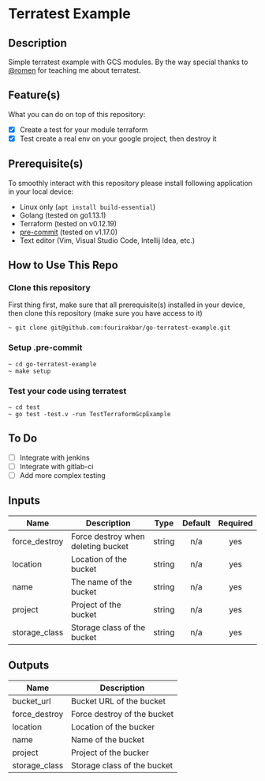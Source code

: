 # Terratest Example

## Description

Simple terratest example with GCS modules. By the way special thanks to [@romen](https://www.linkedin.com/in/rohman/?originalSubdomain=id) for teaching me about terratest.

## Feature(s)

What you can do on top of this repository:

- [x] Create a test for your module terraform
- [x] Test create a real env on your google project, then destroy it

## Prerequisite(s)

To smoothly interact with this repository please install following application in your local device:

- Linux only (`apt install build-essential`)
- Golang (tested on go1.13.1)
- Terraform (tested on v0.12.19)
- [pre-commit](https://pre-commit.com/) (tested on v1.17.0)
- Text editor (Vim, Visual Studio Code, Intellij Idea, etc.)

## How to Use This Repo
### Clone this repository
First thing first, make sure that all prerequisite(s) installed in your device, then clone this repository (make sure you have access to it)
```$bash
~ git clone git@github.com:fourirakbar/go-terratest-example.git
```

### Setup .pre-commit

```$bash
~ cd go-terratest-example
~ make setup
```

### Test your code using terratest
```$bash
~ cd test
~ go test -test.v -run TestTerraformGcpExample
```

## To Do

- [ ] Integrate with jenkins
- [ ] Integrate with gitlab-ci
- [ ] Add more complex testing
<!-- BEGINNING OF PRE-COMMIT-TERRAFORM DOCS HOOK -->
## Inputs

| Name | Description | Type | Default | Required |
|------|-------------|:----:|:-----:|:-----:|
| force\_destroy | Force destroy when deleting bucket | string | n/a | yes |
| location | Location of the bucket | string | n/a | yes |
| name | The name of the bucket | string | n/a | yes |
| project | Project of the bucket | string | n/a | yes |
| storage\_class | Storage class of the bucket | string | n/a | yes |

## Outputs

| Name | Description |
|------|-------------|
| bucket\_url | Bucket URL of the bucket |
| force\_destroy | Force destroy of the bucket |
| location | Location of the bucker |
| name | Name of the bucket |
| project | Project of the bucker |
| storage\_class | Storage class of the bucket |

<!-- END OF PRE-COMMIT-TERRAFORM DOCS HOOK --
